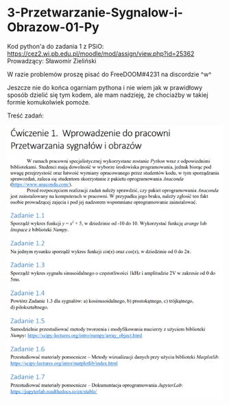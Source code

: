 # 3-Przetwarzanie-Sygnalow-i-Obrazow-01-Py
Kod python'a do zadania 1 z PSiO: https://cez2.wi.pb.edu.pl/moodle/mod/assign/view.php?id=25362
Prowadzący: Sławomir Zieliński

W razie problemów proszę pisać do FreeDOOM#4231 na discordzie ^w^

Jeszcze nie do końca ogarniam pythona i nie wiem jak w prawidłowy sposób dzielić się tym kodem, ale mam nadzieję, że chociażby w takiej formie komukolwiek pomoże.

Treść zadań:

![alt text](Screen.PNG?raw=true)

